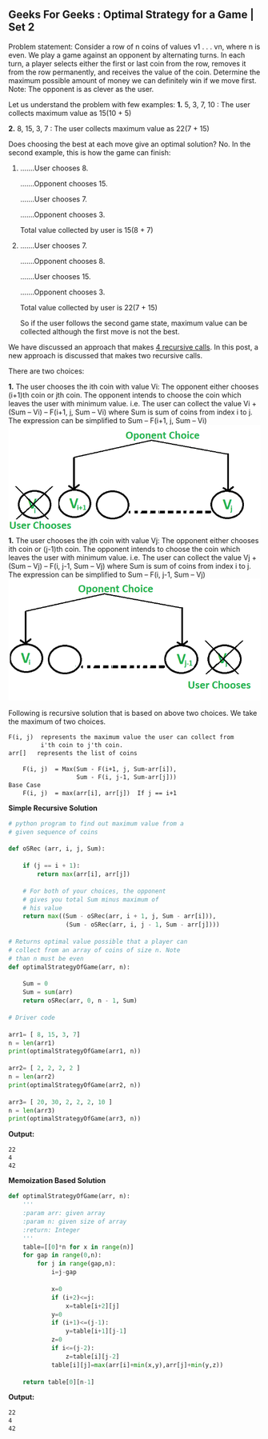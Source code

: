 ## Geeks For Geeks : Optimal Strategy for a Game | Set 2

Problem statement: Consider a row of n coins of values v1 . . . vn, where n is even. We play a game against an opponent by alternating turns. In each turn, a player selects either the first or last coin from the row, removes it from the row permanently, and receives the value of the coin. Determine the maximum possible amount of money we can definitely win if we move first.
Note: The opponent is as clever as the user.

Let us understand the problem with few examples:
**1.** 5, 3, 7, 10 : The user collects maximum value as 15(10 + 5)

**2.** 8, 15, 3, 7 : The user collects maximum value as 22(7 + 15)

Does choosing the best at each move give an optimal solution?
No. In the second example, this is how the game can finish:

1. …….User chooses 8. 

   …….Opponent chooses 15. 

   …….User chooses 7. 

   …….Opponent chooses 3. 

   Total value collected by user is 15(8 + 7) 

1. …….User chooses 7. 

   …….Opponent chooses 8. 

   …….User chooses 15. 

   …….Opponent chooses 3. 

   Total value collected by user is 22(7 + 15) 

   So if the user follows the second game state, maximum value can be collected although the first move is not the best.

We have discussed an approach that makes [4 recursive calls](Solution_Explanation.md). 
In this post, a new approach is discussed that makes two recursive calls.

There are two choices: 

**1.** The user chooses the ith coin with value Vi: The opponent either chooses (i+1)th coin or jth coin. The opponent intends to choose the coin which leaves the user with minimum value. 
i.e. The user can collect the value Vi + (Sum – Vi) – F(i+1, j, Sum – Vi) where Sum is sum of coins from index i to j. The expression can be simplified to Sum – F(i+1, j, Sum – Vi) 
![Image_1](Optimized_Image_1.png)
**1.** The user chooses the jth coin with value Vj: The opponent either chooses ith coin or (j-1)th coin. The opponent intends to choose the coin which leaves the user with minimum value. 
i.e. The user can collect the value Vj + (Sum – Vj) – F(i, j-1, Sum – Vj) where Sum is sum of coins from index i to j. The expression can be simplified to Sum – F(i, j-1, Sum – Vj)
![Image_1](Optimized_Image_2.png)

Following is recursive solution that is based on above two choices. We take the maximum of two choices. 
 
```
F(i, j)  represents the maximum value the user can collect from 
         i'th coin to j'th coin.
arr[]   represents the list of coins

    F(i, j)  = Max(Sum - F(i+1, j, Sum-arr[i]), 
                   Sum - F(i, j-1, Sum-arr[j])) 
Base Case
    F(i, j)  = max(arr[i], arr[j])  If j == i+1
```

**Simple Recursive Solution**

```python
# python program to find out maximum value from a
# given sequence of coins
 
def oSRec (arr, i, j, Sum):
 
    if (j == i + 1):
        return max(arr[i], arr[j])
 
    # For both of your choices, the opponent
    # gives you total Sum minus maximum of
    # his value
    return max((Sum - oSRec(arr, i + 1, j, Sum - arr[i])),
                (Sum - oSRec(arr, i, j - 1, Sum - arr[j])))
 
# Returns optimal value possible that a player can
# collect from an array of coins of size n. Note
# than n must be even
def optimalStrategyOfGame(arr, n):
 
    Sum = 0
    Sum = sum(arr)
    return oSRec(arr, 0, n - 1, Sum)
 
# Driver code
 
arr1= [ 8, 15, 3, 7]
n = len(arr1)
print(optimalStrategyOfGame(arr1, n))
 
arr2= [ 2, 2, 2, 2 ]
n = len(arr2)
print(optimalStrategyOfGame(arr2, n))
 
arr3= [ 20, 30, 2, 2, 2, 10 ]
n = len(arr3)
print(optimalStrategyOfGame(arr3, n))
```

**Output:**
```
22
4
42
```

**Memoization Based Solution**

```python
def optimalStrategyOfGame(arr, n):
    '''
    :param arr: given array
    :param n: given size of array
    :return: Integer 
    '''
    table=[[0]*n for x in range(n)]
    for gap in range(0,n):
        for j in range(gap,n):
            i=j-gap
            
            x=0
            if (i+2)<=j:
                x=table[i+2][j]
            y=0
            if (i+1)<=(j-1):
                y=table[i+1][j-1]
            z=0
            if i<=(j-2):
                z=table[i][j-2]
            table[i][j]=max(arr[i]+min(x,y),arr[j]+min(y,z))
    
    return table[0][n-1]
```

**Output:**
```
22
4
42
```
